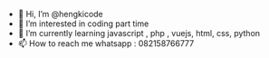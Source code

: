 - 👋 Hi, I’m @hengkicode
- 👀 I’m interested in coding part time 
- 🌱 I’m currently learning javascript , php , vuejs, html, css, python
- 📫 How to reach me whatsapp : 082158766777
